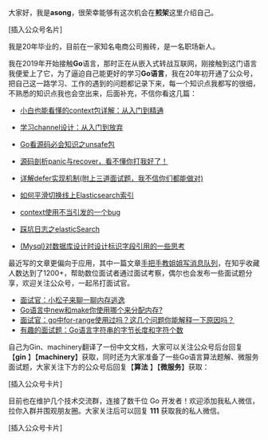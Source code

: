 大家好，我是**asong**，很荣幸能够有这次机会在**煎架**这里介绍自己。

[插入公众号名片]

我是20年毕业的，目前在一家知名电商公司搬砖，是一名职场新人。

我在2019年开始接触**Go**语言，那时正在从嵌入式转战互联网，刚接触到这门语言我便爱上了它，为了逼迫自己能更好的学习**Go语言**，我在20年初开通了公众号，把自己这一路学习、工作的遇到的问题都记录下来，每一个知识点我都写的很细，不熟悉的知识点我也会空出来，后面补充，不信你看这几篇：

- [小白也能看懂的context包详解：从入门到精通](https://mp.weixin.qq.com/s?__biz=MzkyNzI1NzM5NQ==&mid=2247485639&idx=1&sn=a544928d4ce1364bc6b8e61247da0aed&chksm=c22b8e9bf55c078dbdfe471883260f7b59f706a7c2b286808379092de61935deb86a701b334a&scene=178&cur_album_id=1932319304830517254#rd)

- [学习channel设计：从入门到放弃](https://mp.weixin.qq.com/s?__biz=MzkyNzI1NzM5NQ==&mid=2247484848&idx=1&sn=39c3d223bffdd8fe0238f2ab9720fac6&chksm=c22b83ecf55c0afac78913baf908f47abb0eddd7122a277dda77b656e126e5f612c0ab792b40&scene=178&cur_album_id=1932319304830517254#rd)

- [Go看源码必会知识之unsafe包](https://mp.weixin.qq.com/s?__biz=MzkyNzI1NzM5NQ==&mid=2247484783&idx=1&sn=2fdcfbbb473b81516219080182d6fac4&chksm=c22b8333f55c0a2594288fb4e83a4c3e23181aa6a7ec09d267ea5bcdd16c47a581bda3d4b9b7&scene=178&cur_album_id=1932319304830517254#rd)

- [源码剖析panic与recover，看不懂你打我好了！](https://mp.weixin.qq.com/s?__biz=MzkyNzI1NzM5NQ==&mid=2247484780&idx=1&sn=0468a1a4dc27c09732804798e5609def&chksm=c22b8330f55c0a2673e3c00ba6033fcf6e05eb6619b0b5ccea6eb461dfc957886b57bf660975&scene=178&cur_album_id=1932319304830517254#rd)
- [详解defer实现机制(附上三道面试题，我不信你们都能做对)](https://mp.weixin.qq.com/s?__biz=MzkyNzI1NzM5NQ==&mid=2247484778&idx=1&sn=7ceb16f634b3d479a8d5b0b8c4d50b27&chksm=c22b8336f55c0a20e1099d062a69c16436d3b7cbc9c3da6c43bab34fc2f029e0c48e0cb0f08c&scene=178&cur_album_id=1932319304830517254#rd)

- [如何平滑切换线上Elasticsearch索引](https://mp.weixin.qq.com/s?__biz=MzkyNzI1NzM5NQ==&mid=2247484791&idx=1&sn=2fa45a88fa8a93f0eef5f105c6c38566&chksm=c22b832bf55c0a3d65b98467e3c4eab3ae1ff91d6f452ea0e1a792bd3e05450e0e3cec9f9fce&scene=178&cur_album_id=1932367981456490501#rd)
- [context使用不当引发的一个bug](https://mp.weixin.qq.com/s?__biz=MzkyNzI1NzM5NQ==&mid=2247484788&idx=1&sn=5789c87d1f90fbdfa7f6201689567edf&chksm=c22b8328f55c0a3e6c67cbb7df5bb80129a8898e261c1332058da7ff8e2b4ff73564f65b3418&scene=178&cur_album_id=1932367981456490501#rd)
- [踩坑日志之elasticSearch](https://mp.weixin.qq.com/s?__biz=MzkyNzI1NzM5NQ==&mid=2247484779&idx=1&sn=e247e89b15ec88b6349758968f793287&chksm=c22b8337f55c0a215bef80270c7a34ed8aa714e6b60000570208beaadd71e13b8b16d2380f5b&scene=178&cur_album_id=1932367981456490501#rd)
- [(Mysql)对数据库设计时设计标识字段引用的一些思考](https://mp.weixin.qq.com/s?__biz=MzkyNzI1NzM5NQ==&mid=2247484769&idx=1&sn=e9dd46ef089732eee489a98411d9d507&chksm=c22b833df55c0a2b99fb266314ceb7a5fbb17103a8d0831f8a9ccea1542213b0178deea0ae5f&scene=178&cur_album_id=1932367981456490501#rd)

最近写的文章更偏向于应用，其中一篇文章[手把手教姐姐写消息队列](https://mp.weixin.qq.com/s?__biz=MzkyNzI1NzM5NQ==&mid=2247484760&idx=1&sn=a60747f1181bb2940bf397f3aa9a8018&chksm=c22b8304f55c0a127e5f0c6f095eac621233f5d558cd226ebae724b68bca3b1bb278289c9c8a&scene=178&cur_album_id=1932372564102709257#rd)，在知乎收藏人数达到了1200+，帮助数位面试者通过面试考察，偶尔也会发布一些面试题分享，欢迎关注公众号，一起吊打面试官。

- [面试官：小松子来聊一聊内存逃逸](https://mp.weixin.qq.com/s?__biz=MzkyNzI1NzM5NQ==&mid=2247485075&idx=1&sn=8775dce15d49bc865e3a3d0225451923&chksm=c22b80cff55c09d9e7fef61c577f543133f5be0cc3d3c3089530b068ec25cbfd4fec837a547b&scene=178&cur_album_id=1932365789899096067#rd)
- [Go语言中new和make你使用哪个来分配内存?](https://mp.weixin.qq.com/s?__biz=MzkyNzI1NzM5NQ==&mid=2247484796&idx=1&sn=c6a6f23cad936e8703412960b56e9b53&chksm=c22b8320f55c0a3683c4a5e0e4d8d5c25949ce5f003eaa57427e733c0d1de3ebbb7e718b37b6&scene=178&cur_album_id=1932365789899096067#rd)
- [面试官：go中for-range使用过吗？这几个问题你能解释一下原因吗？](https://mp.weixin.qq.com/s?__biz=MzkyNzI1NzM5NQ==&mid=2247484755&idx=1&sn=5e3f8405dc8244875614cc936fbfd601&chksm=c22b830ff55c0a19ab1255e9cea619901e05588acc4b2f8787b8aec4c54cff888649c19340f7&scene=178&cur_album_id=1932365789899096067#rd)
- [有趣的面试题：Go语言字符串的字节长度和字符个数](https://mp.weixin.qq.com/s?__biz=MzkyNzI1NzM5NQ==&mid=2247484794&idx=1&sn=ae65029968d6e118ccde56b5d5d07d72&chksm=c22b8326f55c0a306f2277ba6f216abf071976844b6825fb4f804904634b5d4076797cf0a07e&scene=178&cur_album_id=1932365789899096067#rd)



自己为Gin、machinery翻译了一份中文文档，大家可以关注公众号后台回复【**gin** 】【**machinery**】获取，同时还为大家准备了一些Go语言算法题解、微服务面试题，大家关注下方的公众号后回复【**算法** 】【**微服务**】获取：

[插入公众号卡片]



目前也在维护几个技术交流群，连接了数千位 Go 开发者！欢迎添加我私人微信，拉你入群并围观朋友圈。大家关注后可以回复 **111** 获取我的私人微信。

[插入公众号卡片]

